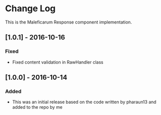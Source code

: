 # Change Log
This is the Maleficarum Response component implementation. 

## [1.0.1] - 2016-10-16
### Fixed
- Fixed content validation in RawHandler class

## [1.0.0] - 2016-10-14
### Added
- This was an initial release based on the code written by pharaun13 and added to the repo by me
